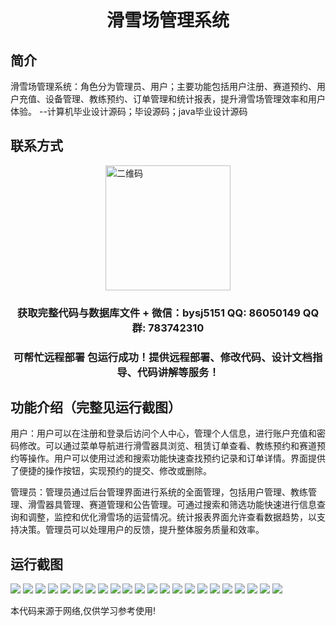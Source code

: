 <p><h1 align="center">滑雪场管理系统</h1></p>

## 简介
滑雪场管理系统：角色分为管理员、用户；主要功能包括用户注册、赛道预约、用户充值、设备管理、教练预约、订单管理和统计报表，提升滑雪场管理效率和用户体验。    --计算机毕业设计源码；毕设源码；java毕业设计源码


## 联系方式
<img src="https://bs-1329754181.cos.ap-shanghai.myqcloud.com/wx.jpg" alt="二维码" style="display: block; margin: 0 auto;" width="200px">
<p><h3 align="center">获取完整代码与数据库文件 + 微信：bysj5151 QQ: 86050149 QQ群: 783742310</h3></p>
<p><h3 align="center">可帮忙远程部署 包运行成功！提供远程部署、修改代码、设计文档指导、代码讲解等服务！</h3></p>

## 功能介绍（完整见运行截图）
用户：用户可以在注册和登录后访问个人中心，管理个人信息，进行账户充值和密码修改。可以通过菜单导航进行滑雪器具浏览、租赁订单查看、教练预约和赛道预约等操作。用户可以使用过滤和搜索功能快速查找预约记录和订单详情。界面提供了便捷的操作按钮，实现预约的提交、修改或删除。

管理员：管理员通过后台管理界面进行系统的全面管理，包括用户管理、教练管理、滑雪器具管理、赛道管理和公告管理。可通过搜索和筛选功能快速进行信息查询和调整，监控和优化滑雪场的运营情况。统计报表界面允许查看数据趋势，以支持决策。管理员可以处理用户的反馈，提升整体服务质量和效率。


## 运行截图
![](https://bs-1329754181.cos.ap-shanghai.myqcloud.com/spring/SkiResortManagementSystem/img/001.jpg)
![](https://bs-1329754181.cos.ap-shanghai.myqcloud.com/spring/SkiResortManagementSystem/img/002.jpg)
![](https://bs-1329754181.cos.ap-shanghai.myqcloud.com/spring/SkiResortManagementSystem/img/003.jpg)
![](https://bs-1329754181.cos.ap-shanghai.myqcloud.com/spring/SkiResortManagementSystem/img/004.jpg)
![](https://bs-1329754181.cos.ap-shanghai.myqcloud.com/spring/SkiResortManagementSystem/img/005.jpg)
![](https://bs-1329754181.cos.ap-shanghai.myqcloud.com/spring/SkiResortManagementSystem/img/006.jpg)
![](https://bs-1329754181.cos.ap-shanghai.myqcloud.com/spring/SkiResortManagementSystem/img/007.jpg)
![](https://bs-1329754181.cos.ap-shanghai.myqcloud.com/spring/SkiResortManagementSystem/img/008.jpg)
![](https://bs-1329754181.cos.ap-shanghai.myqcloud.com/spring/SkiResortManagementSystem/img/009.jpg)
![](https://bs-1329754181.cos.ap-shanghai.myqcloud.com/spring/SkiResortManagementSystem/img/010.jpg)
![](https://bs-1329754181.cos.ap-shanghai.myqcloud.com/spring/SkiResortManagementSystem/img/011.jpg)
![](https://bs-1329754181.cos.ap-shanghai.myqcloud.com/spring/SkiResortManagementSystem/img/012.jpg)
![](https://bs-1329754181.cos.ap-shanghai.myqcloud.com/spring/SkiResortManagementSystem/img/013.jpg)
![](https://bs-1329754181.cos.ap-shanghai.myqcloud.com/spring/SkiResortManagementSystem/img/014.jpg)
![](https://bs-1329754181.cos.ap-shanghai.myqcloud.com/spring/SkiResortManagementSystem/img/015.jpg)
![](https://bs-1329754181.cos.ap-shanghai.myqcloud.com/spring/SkiResortManagementSystem/img/016.jpg)
![](https://bs-1329754181.cos.ap-shanghai.myqcloud.com/spring/SkiResortManagementSystem/img/017.jpg)
![](https://bs-1329754181.cos.ap-shanghai.myqcloud.com/spring/SkiResortManagementSystem/img/018.jpg)
![](https://bs-1329754181.cos.ap-shanghai.myqcloud.com/spring/SkiResortManagementSystem/img/019.jpg)
![](https://bs-1329754181.cos.ap-shanghai.myqcloud.com/spring/SkiResortManagementSystem/img/020.jpg)
![](https://bs-1329754181.cos.ap-shanghai.myqcloud.com/spring/SkiResortManagementSystem/img/021.jpg)
![](https://bs-1329754181.cos.ap-shanghai.myqcloud.com/spring/SkiResortManagementSystem/img/022.jpg)

<p>本代码来源于网络,仅供学习参考使用!</p>
